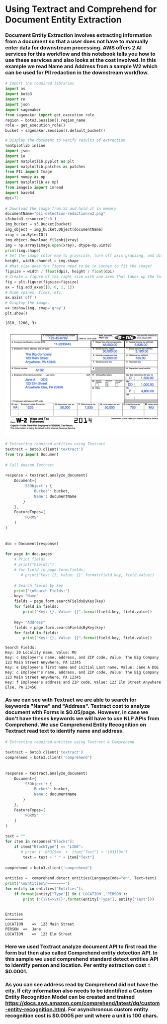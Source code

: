 # Using Textract and Comprehend for Document Entity Extraction

### Document Entity Extraction involves extracting information from a document so that a user does not have to manually enter data for downstream processing. AWS offers 2 AI services for this workflow and this notebook tells you how to use these services and also looks at the cost involved. In this example we read Name and Address from a sample W2 which can be used for PII redaction in the downstream workflow.


```python
# Import the required libraries
import os
import boto3
import re
import json
import sagemaker
from sagemaker import get_execution_role
region = boto3.Session().region_name
role = get_execution_role()
bucket = sagemaker.Session().default_bucket()
```


```python
# Display the document to verify results of extraction
%matplotlib inline
import json
import io
import matplotlib.pyplot as plt
import matplotlib.patches as patches
from PIL import Image
import numpy as np
import matplotlib as mpl
from imageio import imread
import base64
dpi=72

# Download the image from S3 and hold it in memory
documentName="pii-detection-redaction/w2.png"
s3=boto3.resource('s3')
img_bucket = s3.Bucket(bucket)
img_object = img_bucket.Object(documentName)
xray = io.BytesIO()
img_object.download_fileobj(xray)
img = np.array(Image.open(xray), dtype=np.uint8)
print(img.shape)
# Set the image color map to grayscale, turn off axis grapiing, and display the image
height, width,channel = img.shape
# What size does the figure need to be in inches to fit the image?
figsize = width / float(dpi), height / float(dpi)
# Create a figure of the right size with one axes that takes up the full figure
fig = plt.figure(figsize=figsize)
ax = fig.add_axes([0, 0, 1, 1])
# Hide spines, ticks, etc.
ax.axis('off')
# Display the image.
ax.imshow(img, cmap='gray')
plt.show()
```

    (810, 1200, 3)



![png](output_3_1.png)



```python
# Extracting required entities using Textract
textract = boto3.client('textract')
from trp import Document

# Call Amazon Textract

response = textract.analyze_document(
    Document={
        'S3Object': {
            'Bucket': bucket,
            'Name': documentName
        }
    },
    FeatureTypes=[
        'FORMS'
    ]
)


doc = Document(response)

for page in doc.pages:
    # Print fields
    # print("Fields:")
    # for field in page.form.fields:
       # print("Key: {}, Value: {}".format(field.key, field.value))

    # Search fields by key
    print("\nSearch Fields:")
    key= "Name"
    fields = page.form.searchFieldsByKey(key)
    for field in fields:
        print("Key: {}, Value: {}".format(field.key, field.value))
    
    key= "Address"  
    fields = page.form.searchFieldsByKey(key)
    for field in fields:
        print("Key: {}, Value: {}".format(field.key, field.value))
```

    
    Search Fields:
    Key: 20 Locality name, Value: MU
    Key: c Employer's name, address, and ZIP code, Value: The Big Company 123 Main Street Anywhere, PA 12345
    Key: e Employee's first name and initial Last name, Value: Jane A DOE
    Key: c Employer's name, address, and ZIP code, Value: The Big Company 123 Main Street Anywhere, PA 12345
    Key: f Employee's address and ZIP code, Value: 123 Elm Street Anywhere Else, PA 23456


### As we can see with Textract we are able to search for keywords "Name" and "Address". Textract cost to analyze document with Forms is $0.05/page. However, in case we don't have theses keywords we will have to use NLP APIs from Comprehend. We use Comprehend Entity Recognition on Textract read text to identify name and address.


```python
# Extracting required entities using Textract & Comprehend

textract = boto3.client('textract')
comprehend = boto3.client('comprehend')


response = textract.analyze_document(
    Document={
        'S3Object': {
            'Bucket': bucket,
            'Name': documentName
        }
    },
    FeatureTypes=[
        'FORMS'
    ]
)

text = ""
for item in response["Blocks"]:
    if item["BlockType"] == "LINE":
       # print ('\033[94m' +  item["Text"] + '\033[0m')
        text = text + " " + item["Text"]

comprehend = boto3.client('comprehend')

entities =  comprehend.detect_entities(LanguageCode="en", Text=text)
print("\nEntities\n========")
for entity in entities["Entities"]:
    if format(entity["Type"]) in ('LOCATION','PERSON'):
        print ("{}\t=>\t{}".format(entity["Type"], entity["Text"]))
    
```

    
    Entities
    ========
    LOCATION	=>	123 Main Street
    PERSON	=>	Jane
    LOCATION	=>	123 Elm Street


### Here we used Textract analyze document API to first read the form but then also called Comprehend entity detection API. In this sample we used comprehend standard detect entities API to identify person and location. Per entity extraction cost = $0.0001. 

### As you can see address read by Comprehend did not have the city. If city information also needs to be identified a Custom Entity Recognition Model can be created and trained  https://docs.aws.amazon.com/comprehend/latest/dg/custom-entity-recognition.html. For asynchronous custom entity recognition cost is $0.0005 per unit where a unit is 100 chars. 
